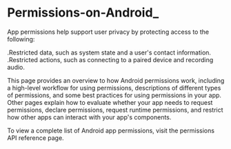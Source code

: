 # Permissions-on-Android_
App permissions help support user privacy by protecting access to the following:

.Restricted data, such as system state and a user's contact information.
.Restricted actions, such as connecting to a paired device and recording audio.

This page provides an overview to how Android permissions work, including a high-level workflow for using permissions, descriptions of different types of permissions, and some best practices for using permissions in your app. Other pages explain how to evaluate whether your app needs to request permissions, declare permissions, request runtime permissions, and restrict how other apps can interact with your app's components.

To view a complete list of Android app permissions, visit the permissions API reference page.
